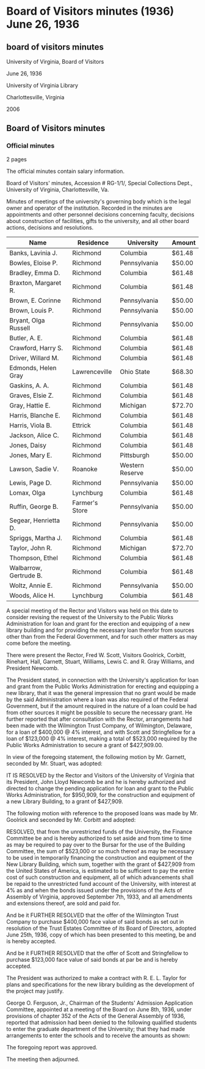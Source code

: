 <!-- llmformatted -->
# Board of Visitors minutes (1936) June 26, 1936

## board of visitors minutes

University of Virginia, Board of Visitors

June 26, 1936

University of Virginia Library

Charlottesville, Virginia

2006

## Board of Visitors minutes

### Official minutes

2 pages

The official minutes contain salary information.

Board of Visitors' minutes, Accession # RG-1/1/, Special Collections Dept., University of Virginia, Charlottesville, Va.

Minutes of meetings of the university's governing body which is the legal owner and operator of the institution. Recorded in the minutes are appointments and other personnel decisions concerning faculty, decisions about construction of facilities, gifts to the university, and all other board actions, decisions and resolutions.

| Name                       | Residence          | University      | Amount  |
|----------------------------|--------------------|------------------|---------|
| Banks, Lavinia J.         | Richmond            | Columbia         | $61.48  |
| Bowles, Eloise P.        | Richmond            | Pennsylvania     | $50.00  |
| Bradley, Emma D.         | Richmond            | Columbia         | $61.48  |
| Braxton, Margaret R.     | Richmond            | Columbia         | $61.48  |
| Brown, E. Corinne        | Richmond            | Pennsylvania     | $50.00  |
| Brown, Louis P.          | Richmond            | Pennsylvania     | $50.00  |
| Bryant, Olga Russell      | Richmond            | Pennsylvania     | $50.00  |
| Butler, A. E.            | Richmond            | Columbia         | $61.48  |
| Crawford, Harry S.       | Richmond            | Columbia         | $61.48  |
| Driver, Willard M.       | Richmond            | Columbia         | $61.48  |
| Edmonds, Helen Gray      | Lawrenceville       | Ohio State       | $68.30  |
| Gaskins, A. A.           | Richmond            | Columbia         | $61.48  |
| Graves, Elsie Z.         | Richmond            | Columbia         | $61.48  |
| Gray, Hattie E.          | Richmond            | Michigan         | $72.70  |
| Harris, Blanche E.       | Richmond            | Columbia         | $61.48  |
| Harris, Viola B.         | Ettrick            | Columbia         | $61.48  |
| Jackson, Alice C.        | Richmond            | Columbia         | $61.48  |
| Jones, Daisy             | Richmond            | Columbia         | $61.48  |
| Jones, Mary E.           | Richmond            | Pittsburgh       | $50.00  |
| Lawson, Sadie V.         | Roanoke            | Western Reserve   | $50.00  |
| Lewis, Page D.           | Richmond            | Pennsylvania     | $50.00  |
| Lomax, Olga              | Lynchburg          | Columbia         | $61.48  |
| Ruffin, George B.        | Farmer's Store     | Pennsylvania     | $50.00  |
| Segear, Henrietta D.     | Richmond            | Pennsylvania     | $50.00  |
| Spriggs, Martha J.       | Richmond            | Columbia         | $61.48  |
| Taylor, John R.          | Richmond            | Michigan         | $72.70  |
| Thompson, Ethel          | Richmond            | Columbia         | $61.48  |
| Walbarrow, Gertrude B.   | Richmond            | Columbia         | $61.48  |
| Woltz, Annie E.          | Richmond            | Pennsylvania     | $50.00  |
| Woods, Alice H.          | Lynchburg          | Columbia         | $61.48  |

A special meeting of the Rector and Visitors was held on this date to consider revising the request of the University to the Public Works Administration for loan and grant for the erection and equipping of a new library building and for providing the necessary loan therefor from sources other than from the Federal Government, and for such other matters as may come before the meeting.

There were present the Rector, Fred W. Scott, Visitors Goolrick, Corbitt, Rinehart, Hall, Garnett, Stuart, Williams, Lewis C. and R. Gray Williams, and President Newcomb.

The President stated, in connection with the University's application for loan and grant from the Public Works Administration for erecting and equipping a new library, that it was the general impression that no grant would be made by the said Administration where a loan was also required of the Federal Government, but if the amount required in the nature of a loan could be had from other sources it might be possible to secure the necessary grant. He further reported that after consultation with the Rector, arrangements had been made with the Wilmington Trust Company, of Wilmington, Delaware, for a loan of $400,000 @ 4% interest, and with Scott and Stringfellow for a loan of $123,000 @ 4% interest, making a total of $523,000 required by the Public Works Administration to secure a grant of $427,909.00.

In view of the foregoing statement, the following motion by Mr. Garnett, seconded by Mr. Stuart, was adopted:

IT IS RESOLVED by the Rector and Visitors of the University of Virginia that its President, John Lloyd Newcomb be and he is hereby authorized and directed to change the pending application for loan and grant to the Public Works Administration, for $950,909, for the construction and equipment of a new Library Building, to a grant of $427,909.

The following motion with reference to the proposed loans was made by Mr. Goolrick and seconded by Mr. Corbitt and adopted:

RESOLVED, that from the unrestricted funds of the University, the Finance Committee be and is hereby authorized to set aside and from time to time as may be required to pay over to the Bursar for the use of the Building Committee, the sum of $523,000 or so much thereof as may be necessary to be used in temporarily financing the construction and equipment of the New Library Building, which sum, together with the grant of $427,909 from the United States of America, is estimated to be sufficient to pay the entire cost of such construction and equipment, all of which advancements shall be repaid to the unrestricted fund account of the University, with interest at 4% as and when the bonds issued under the provisions of the Acts of Assembly of Virginia, approved September 7th, 1933, and all amendments and extensions thereof, are sold and paid for.

And be it FURTHER RESOLVED that the offer of the Wilmington Trust Company to purchase $400,000 face value of said bonds as set out in resolution of the Trust Estates Committee of its Board of Directors, adopted June 25th, 1936, copy of which has been presented to this meeting, be and is hereby accepted.

And be it FURTHER RESOLVED that the offer of Scott and Stringfellow to purchase $123,000 face value of said bonds at par be and is hereby accepted.

The President was authorized to make a contract with R. E. L. Taylor for plans and specifications for the new library building as the development of the project may justify.

George O. Ferguson, Jr., Chairman of the Students' Admission Application Committee, appointed at a meeting of the Board on June 8th, 1936, under provisions of chapter 352 of the Acts of the General Assembly of 1936, reported that admission had been denied to the following qualified students to enter the graduate department of the University; that they had made arrangements to enter the schools and to receive the amounts as shown:

The foregoing report was approved.

The meeting then adjourned.
